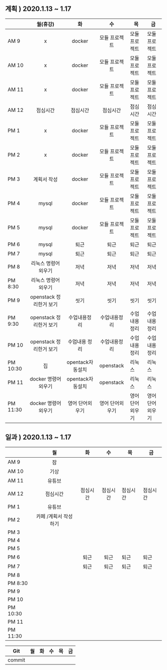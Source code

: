 ## 계획 ) 2020.1.13 ~ 1.17

|          |        월(휴강)         |        화        |       수        | 목              | 금              |
| -------- | :---------------------: | :--------------: | :-------------: | --------------- | --------------- |
| AM 9     |            x            |      docker      |  모듈 프로젝트  | 모듈 프로젝트   | 모듈 프로젝트   |
| AM 10    |            x            |      docker      |  모듈 프로젝트  | 모듈 프로젝트   | 모듈 프로젝트   |
| AM 11    |            x            |      docker      |  모듈 프로젝트  | 모듈 프로젝트   | 모듈 프로젝트   |
| AM 12    |        점심시간         |     점심시간     |    점심시간     | 점심시간        | 점심시간        |
| PM 1     |            x            |      docker      |  모듈 프로젝트  | 모듈 프로젝트   | 모듈 프로젝트   |
| PM 2     |            x            |      docker      |  모듈 프로젝트  | 모듈 프로젝트   | 모듈 프로젝트   |
| PM 3     |       계획서 작성       |      docker      |  모듈 프로젝트  | 모듈 프로젝트   | 모듈 프로젝트   |
| PM 4     |          mysql          |      docker      |  모듈 프로젝트  | 모듈 프로젝트   | 모듈 프로젝트   |
| PM 5     |          mysql          |      docker      |  모듈 프로젝트  | 모듈 프로젝트   | 모듈 프로젝트   |
| PM 6     |          mysql          |       퇴근       |      퇴근       | 퇴근            | 퇴근            |
| PM 7     |          mysql          |       퇴근       |      퇴근       | 퇴근            | 퇴근            |
| PM 8     |  리눅스  명령어 외우기  |       저녁       |      저녁       | 저녁            | 저녁            |
| PM 8:30  |  리눅스  명령어 외우기  |       저녁       |      저녁       | 저녁            | 저녁            |
| PM 9     | openstack 정리한거 보기 |       씻기       |      씻기       | 씻기            | 씻기            |
| PM 9:30  | openstack 정리한거 보기 |   수업내용정리   |  수업내용정리   | 수업내용정리    | 수업내용정리    |
| PM 10    | openstack 정리한거 보기 |  수업내용 정리   |  수업내용정리   | 수업내용정리    | 수업내용정리    |
| PM 10:30 |           집            | opentack자동설치 |    openstack    | 리눅스          | 리눅스          |
| PM 11    |  docker 명령어 외우기   | opentack자동설치 |    openstack    | 리눅스          | 리눅스          |
| PM 11:30 |  docker 명령어 외우기   | 영어 단어외우기  | 영어 단어외우기 | 영어 단어외우기 | 영어 단어외우기 |

## 일과 ) 2020.1.13 ~ 1.17 

|          |          월           |    화    |    수    | 목       | 금       |
| -------- | :-------------------: | :------: | :------: | -------- | -------- |
| AM 9     |          잠           |          |          |          |          |
| AM 10    |         기상          |          |          |          |          |
| AM 11    |        유튜브         |          |          |          |          |
| AM 12    |       점심시간        | 점심시간 | 점심시간 | 점심시간 | 점심시간 |
| PM 1     |        유튜브         |          |          |          |          |
| PM 2     | 카페 /계획서 작성하기 |          |          |          |          |
| PM 3     |                       |          |          |          |          |
| PM 4     |                       |          |          |          |          |
| PM 5     |                       |          |          |          |          |
| PM 6     |                       |   퇴근   |   퇴근   | 퇴근     | 퇴근     |
| PM 7     |                       |   퇴근   |   퇴근   | 퇴근     | 퇴근     |
| PM 8     |                       |          |          |          |          |
| PM 8:30  |                       |          |          |          |          |
| PM 9     |                       |          |          |          |          |
| PM 10    |                       |          |          |          |          |
| PM 10:30 |                       |          |          |          |          |
| PM 11    |                       |          |          |          |          |
| PM 11:30 |                       |          |          |          |          |

| Git    | 월   | 화   | 수   | 목   | 금   |
| ------ | ---- | ---- | ---- | ---- | ---- |
| commit |      |      |      |      |      |